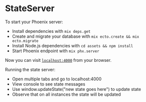 # StateServer

To start your Phoenix server:

  * Install dependencies with `mix deps.get`
  * Create and migrate your database with `mix ecto.create && mix ecto.migrate`
  * Install Node.js dependencies with `cd assets && npm install`
  * Start Phoenix endpoint with `mix phx.server`

Now you can visit [`localhost:4000`](http://localhost:4000) from your browser.

Running the state server:

  * Open multiple tabs and go to localhost:4000
  * View console to see state messages
  * Use window.updateState("new state goes here") to update state
  * Observe that on all instances the state will be updated

